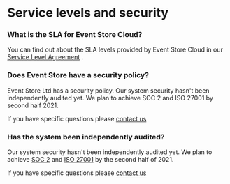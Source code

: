 # Service levels and security

### What is the SLA for Event Store Cloud?

You can find out about the SLA levels provided by Event Store Cloud in our [Service Level Agreement](https://www.eventstore.com/cloud-services-service-level-agreement) .

### Does Event Store have a security policy?

Event Store Ltd has a security policy. Our system security hasn't been independently audited yet. We plan to achieve SOC 2 and ISO 27001 by second half 2021.

If you have specific questions please [contact us](https://www.eventstore.com/contact)

### Has the system been independently audited?

Our system security hasn't been independently audited yet. We plan to achieve [SOC 2](https://www.aicpa.org/interestareas/frc/assuranceadvisoryservices/aicpasoc2report.html) and [ISO 27001](https://www.iso.org/isoiec-27001-information-security.html) by the second half of 2021.

If you have specific questions please [contact us](https://www.eventstore.com/contact)
